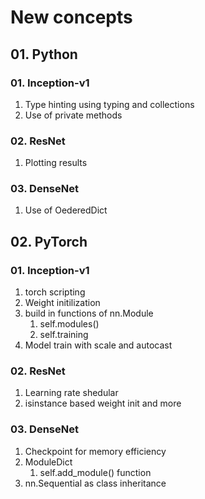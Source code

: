 # New concepts
## 01. Python
### 01. Inception-v1
1. Type hinting using typing and collections
2. Use of private methods
### 02. ResNet
1. Plotting results
### 03. DenseNet
1. Use of OederedDict

## 02. PyTorch
### 01. Inception-v1
1. torch scripting
2. Weight initilization
3. build in functions of nn.Module
   1. self.modules()
   2. self.training
4. Model train with scale and autocast
### 02. ResNet
1. Learning rate shedular
2. isinstance based weight init and more
### 03. DenseNet
1. Checkpoint for memory efficiency
2. ModuleDict
   1. self.add_module() function
3. nn.Sequential as class inheritance